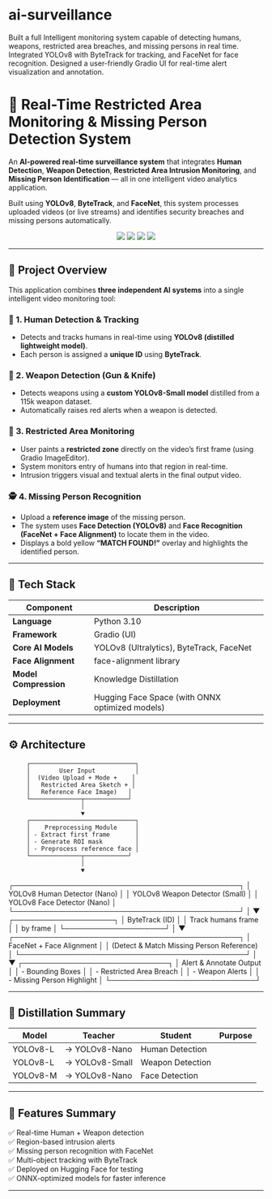 # ai-surveillance
Built a full Intelligent monitoring system capable of detecting humans, weapons, restricted area breaches, and missing persons in real time. Integrated YOLOv8 with ByteTrack for tracking, and FaceNet for face recognition. Designed a user-friendly Gradio UI for real-time alert visualization and annotation.


# 🧠 Real-Time Restricted Area Monitoring & Missing Person Detection System

An **AI-powered real-time surveillance system** that integrates **Human Detection**, **Weapon Detection**, **Restricted Area Intrusion Monitoring**, and **Missing Person Identification** — all in one intelligent video analytics application.

Built using **YOLOv8**, **ByteTrack**, and **FaceNet**, this system processes uploaded videos (or live streams) and identifies security breaches and missing persons automatically.

<div align="center">
  <img src="https://img.shields.io/badge/Framework-Gradio-blue?style=for-the-badge">
  <img src="https://img.shields.io/badge/Backend-PyTorch-orange?style=for-the-badge">
  <img src="https://img.shields.io/badge/Models-YOLOv8%20%7C%20FaceNet%20%7C%20ByteTrack-green?style=for-the-badge">
  <img src="https://img.shields.io/badge/Deployed%20On-Hugging%20Face-yellow?style=for-the-badge">
</div>

---

## 🚀 Project Overview

This application combines **three independent AI systems** into a single intelligent video monitoring tool:

### 🧍 1. Human Detection & Tracking
- Detects and tracks humans in real-time using **YOLOv8 (distilled lightweight model)**.
- Each person is assigned a **unique ID** using **ByteTrack**.

### 🔫 2. Weapon Detection (Gun & Knife)
- Detects weapons using a **custom YOLOv8-Small model** distilled from a 115k weapon dataset.
- Automatically raises red alerts when a weapon is detected.

### 🚷 3. Restricted Area Monitoring
- User paints a **restricted zone** directly on the video’s first frame (using Gradio ImageEditor).
- System monitors entry of humans into that region in real-time.
- Intrusion triggers visual and textual alerts in the final output video.

### 🕵️ 4. Missing Person Recognition
- Upload a **reference image** of the missing person.
- The system uses **Face Detection (YOLOv8)** and **Face Recognition (FaceNet + Face Alignment)** to locate them in the video.
- Displays a bold yellow **“MATCH FOUND!”** overlay and highlights the identified person.

---

## 🧩 Tech Stack

| Component | Description |
|------------|-------------|
| **Language** | Python 3.10 |
| **Framework** | Gradio (UI) |
| **Core AI Models** | YOLOv8 (Ultralytics), ByteTrack, FaceNet |
| **Face Alignment** | face-alignment library |
| **Model Compression** | Knowledge Distillation |
| **Deployment** | Hugging Face Space (with ONNX optimized models) |

---

## ⚙️ Architecture
         ┌─────────────────────────────┐
         │        User Input           │
         │  (Video Upload + Mode +    │
         │   Restricted Area Sketch + │
         │   Reference Face Image)   │
         └──────────────┬────────────┘
                        │
                        ▼
         ┌─────────────────────────────┐
         │    Preprocessing Module     │
         │ - Extract first frame       │
         │ - Generate ROI mask         │
         │ - Preprocess reference face │
         └──────────────┬────────────┘
                        │
                        ▼
 ┌─────────────────────────────────────────────┐
 │ YOLOv8 Human Detector (Nano)                │
 │ YOLOv8 Weapon Detector (Small)             │
 │ YOLOv8 Face Detector (Nano)                │
 └─────────────────────────────────────────────┘
                        │
                        ▼
            ┌────────────────────┐
            │   ByteTrack (ID)   │
            │ Track humans frame │
            │   by frame         │
            └────────────────────┘
                        │
                        ▼
 ┌─────────────────────────────────────────────┐
 │ FaceNet + Face Alignment                     │
 │ (Detect & Match Missing Person Reference)   │
 └─────────────────────────────────────────────┘
                        │
                        ▼
         ┌─────────────────────────────┐
         │   Alert & Annotate Output   │
         │ - Bounding Boxes            │
         │ - Restricted Area Breach    │
         │ - Weapon Alerts             │
         │ - Missing Person Highlight  │
         └─────────────────────────────┘



---

## 🧠 Distillation Summary

| Model | Teacher | Student | Purpose |
|--------|----------|----------|----------|
| YOLOv8-L | → YOLOv8-Nano | Human Detection |
| YOLOv8-L | → YOLOv8-Small | Weapon Detection |
| YOLOv8-M | → YOLOv8-Nano | Face Detection |

---

## 🧾 Features Summary

✅ Real-time Human + Weapon detection  
✅ Region-based intrusion alerts  
✅ Missing person recognition with FaceNet  
✅ Multi-object tracking with ByteTrack  
✅ Deployed on Hugging Face for testing  
✅ ONNX-optimized models for faster inference  

---






